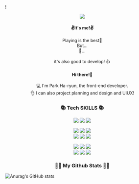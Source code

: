 !
<p align="center">
<img src="[https://img.shields.io/badge/adobe%20photoshop-%2331A8FF.svg?style=flat-square&logo=adobe%20photoshop&logoColor=white](https://capsule-render.vercel.app/api?type=rounded&color=timeGradient&height=350&section=header&text=Hello, world!%20&fontSize=90)">
</p>

<h4 align="center">✌It's me!✌️</h4>

<p align="center">Playing is the best🎉
<br/> But... <br/> 🤔... <br/> <br/> it's also good to develop! 👍 </p>

<h4 align="center">Hi there!👋</h4>

<p align="center">
    💻 I'm Park Ha-ryun, the front-end developer. <br/>
    👌 I can also project planning and design and UIUX!</p>

<h3 align="center">📚 Tech SKILLS 📚</h3>

<p align="center"> 
    <img src="https://img.shields.io/badge/adobe%20photoshop-%2331A8FF.svg?style=flat-square&logo=adobe%20photoshop&logoColor=white">
    <img src="https://img.shields.io/badge/Adobe%20XD-470137?style=flat-square&logo=Adobe%20XD&logoColor=#FF61F6">
    <img src="https://img.shields.io/badge/figma-%23F24E1E.svg?style=flat-square&logo=figma&logoColor=white">
</p>

<p align="center"> 
    <img src="https://img.shields.io/badge/html5-%23E34F26.svg?style=flat-square&logo=html5&logoColor=white">
    <img src="https://img.shields.io/badge/css3-%231572B6.svg?style=flat-square&logo=css3&logoColor=white">
    <img src="https://img.shields.io/badge/javascript-%23323330.svg?style=flat-square&logo=javascript&logoColor=%23F7DF1E">
    <br>
    <img src="https://img.shields.io/badge/jquery-%230769AD.svg?style=flat-square&logo=jquery&logoColor=white">
    <img src="https://img.shields.io/badge/php-%23777BB4.svg?style=flat-square&logo=php&logoColor=white">
    <img src="https://img.shields.io/badge/react-%2320232a.svg?style=flat-square&logo=react&logoColor=%2361DAFB">
</p>

<p align="center"> 
    <img src="https://img.shields.io/badge/Visual%20Studio%20Code-0078d7.svg?style=flat-square&logo=visual-studio-code&logoColor=white">
    <img src="https://img.shields.io/badge/git-%23F05033.svg?style=flat-square&logo=git&logoColor=white">
    <img src="https://img.shields.io/badge/github-%23121011.svg?style=flat-square&logo=github&logoColor=white">
    <br>
    <img src="https://img.shields.io/badge/Slack-4A154B?style=flat-square&logo=slack&logoColor=white">
    <img src="https://img.shields.io/badge/Notion-%23000000.svg?style=flat-square&logo=notion&logoColor=white">
    <img src="https://img.shields.io/badge/Trello-%23026AA7.svg?style=flat-square&logo=Trello&logoColor=white">
</p>





<h3 align="center">👩‍💻 My Github Stats 👩‍💻</h3>

![Anurag's GitHub stats](https://github-readme-stats.vercel.app/api?username=pota0w0&hide_title=true&show_icons=true&include_all_commits=true&disable_animations=true&theme=vue)
